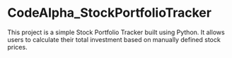 # CodeAlpha_StockPortfolioTracker
This project is a simple Stock Portfolio Tracker built using Python. It allows users to calculate their total investment based on manually defined stock prices.
